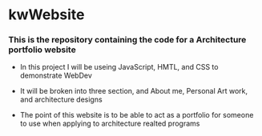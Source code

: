 # kwWebsite
<h3>This is the repository containing the code for a Architecture portfolio website</h3>

- In this project I will be useing JavaScript, HMTL, and CSS to demonstrate WebDev

- It will be broken into three section, and About me, Personal Art work, and architecture designs

- The point of this website is to be able to act as a portfolio for someone to use when applying to architecture realted programs

